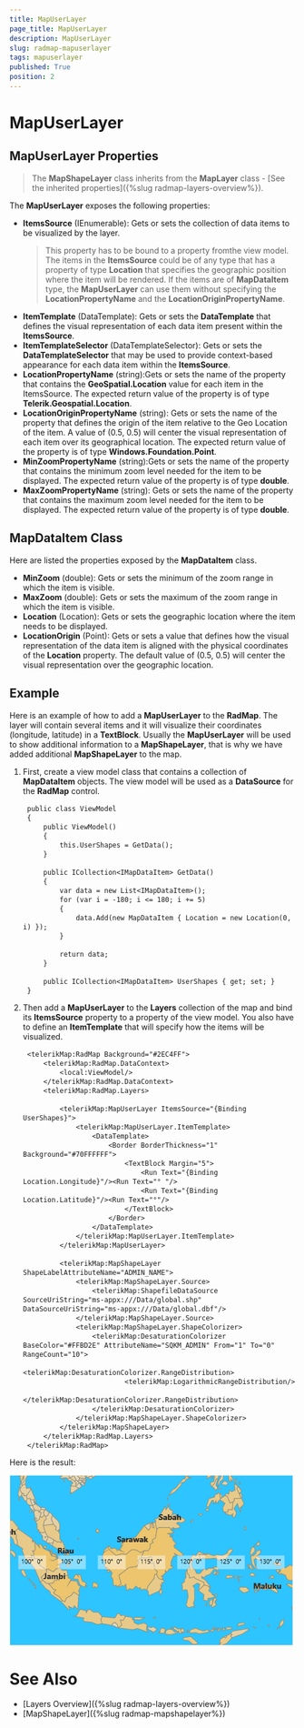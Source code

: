 ```yaml
---
title: MapUserLayer
page_title: MapUserLayer
description: MapUserLayer
slug: radmap-mapuserlayer
tags: mapuserlayer
published: True
position: 2
---
```


# MapUserLayer

## MapUserLayer Properties

>The **MapShapeLayer** class inherits from the **MapLayer** class - [See the inherited properties]({%slug radmap-layers-overview%}).

The **MapUserLayer** exposes the following properties:

* **ItemsSource** (IEnumerable): Gets or sets the collection of data items to be visualized by the layer.
	> This property has to be bound to a property fromthe view model. The items in the **ItemsSource** could be of any type that has a property of type **Location** that specifies the geographic position where the item will be rendered. If the items are of **MapDataItem** type, the **MapUserLayer** can use them without specifying the **LocationPropertyName** and the **LocationOriginPropertyName**.
* **ItemTemplate** (DataTemplate): Gets or sets the **DataTemplate** that defines the visual representation of each data item present within the **ItemsSource**.
* **ItemTemplateSelector** (DataTemplateSelector): Gets or sets the **DataTemplateSelector** that may be used to provide context-based appearance for each data item within the **ItemsSource**.
* **LocationPropertyName** (string):Gets or sets the name of the property that contains the **GeoSpatial.Location** value for each item in the ItemsSource. The expected return value of the property is of type **Telerik.Geospatial.Location**.
* **LocationOriginPropertyName** (string): Gets or sets the name of the property that defines the origin of the item relative to the Geo Location of the item. A value of (0.5, 0.5) will center the visual representation of each item over its geographical location. The expected return value of the property is of type **Windows.Foundation.Point**.
* **MinZoomPropertyName** (string):Gets or sets the name of the property that contains the minimum zoom level needed for the item to be displayed.
The expected return value of the property is of type **double**.
* **MaxZoomPropertyName** (string): Gets or sets the name of the property that contains the maximum zoom level needed for the item to be displayed.
The expected return value of the property is of type **double**.

## MapDataItem Class

Here are listed the properties exposed by the **MapDataItem** class.

* **MinZoom** (double): Gets or sets the minimum of the zoom range in which the item is visible.
* **MaxZoom** (double): Gets or sets the maximum of the zoom range in which the item is visible.
* **Location** (Location): Gets or sets the geographic location where the item needs to be displayed.
* **LocationOrigin** (Point): Gets or sets a value that defines how the visual representation of the data item is aligned with the physical coordinates of the **Location** property.
The default value of (0.5, 0.5) will center the visual representation over the geographic location.

## Example

Here is an example of how to add a **MapUserLayer** to the **RadMap**. The layer will contain several items and it will visualize their coordinates (longitude, latitude) in a **TextBlock**. Usually the **MapUserLayer** will be used to show additional information to a **MapShapeLayer**, that is why we have added additional **MapShapeLayer** to the map.


1. First, create a view model class that contains a collection of **MapDataItem** objects. The view model will be used as a **DataSource** for the **RadMap** control.

		public class ViewModel
		{
		    public ViewModel()
		    {
		        this.UserShapes = GetData();
		    }
		
		    public ICollection<IMapDataItem> GetData()
		    {
		        var data = new List<IMapDataItem>();
		        for (var i = -180; i <= 180; i += 5)
		        {
		            data.Add(new MapDataItem { Location = new Location(0, i) });
		        }
		
		        return data;
		    }
		
		    public ICollection<IMapDataItem> UserShapes { get; set; }
		}

1. Then add a **MapUserLayer** to the **Layers** collection of the map and bind its **ItemsSource** property to a property of the view model. You also have to define an **ItemTemplate** that will specify how the items will be visualized.

		<telerikMap:RadMap Background="#2EC4FF">
		    <telerikMap:RadMap.DataContext>
		        <local:ViewModel/>
		    </telerikMap:RadMap.DataContext>
		    <telerikMap:RadMap.Layers>
		
		        <telerikMap:MapUserLayer ItemsSource="{Binding UserShapes}">
		            <telerikMap:MapUserLayer.ItemTemplate>
		                <DataTemplate>
		                    <Border BorderThickness="1" Background="#70FFFFFF">
		                        <TextBlock Margin="5">
		                            <Run Text="{Binding Location.Longitude}"/><Run Text="° "/>
		                            <Run Text="{Binding Location.Latitude}"/><Run Text="°"/>
		                        </TextBlock>
		                    </Border>
		                </DataTemplate>
		            </telerikMap:MapUserLayer.ItemTemplate>
		        </telerikMap:MapUserLayer>
		
		        <telerikMap:MapShapeLayer ShapeLabelAttributeName="ADMIN_NAME">
		            <telerikMap:MapShapeLayer.Source>
		                <telerikMap:ShapefileDataSource SourceUriString="ms-appx:///Data/global.shp" DataSourceUriString="ms-appx:///Data/global.dbf"/>
		            </telerikMap:MapShapeLayer.Source>
		            <telerikMap:MapShapeLayer.ShapeColorizer>
		                <telerikMap:DesaturationColorizer BaseColor="#FFBD2E" AttributeName="SQKM_ADMIN" From="1" To="0" RangeCount="10">
		                    <telerikMap:DesaturationColorizer.RangeDistribution>
		                        <telerikMap:LogarithmicRangeDistribution/>
		                    </telerikMap:DesaturationColorizer.RangeDistribution>
		                </telerikMap:DesaturationColorizer>
		            </telerikMap:MapShapeLayer.ShapeColorizer>
		        </telerikMap:MapShapeLayer>
		    </telerikMap:RadMap.Layers>
		</telerikMap:RadMap>

Here is the result:

![Rad Map-Map User Layer](images/RadMap-MapUserLayer.png)

# See Also

 * [Layers Overview]({%slug radmap-layers-overview%})
 * [MapShapeLayer]({%slug radmap-mapshapelayer%})
